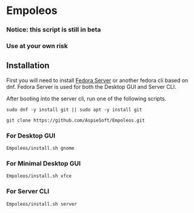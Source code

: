 # Empoleos

### Notice: this script is still in beta

### Use at your own risk

## Installation

First you will need to install [Fedora Server](https://fedoraproject.org/server/download/) or another fedora cli based on dnf.
Fedora Server is used for both the Desktop GUI and Server CLI.

After booting into the server cli, run one of the following scripts.

```shell
sudo dnf -y install git || sudo apt -y install git

git clone https://github.com/AspieSoft/Empoleos.git
```

### For Desktop GUI

```shell
Empoleos/install.sh gnome
```

### For Minimal Desktop GUI

```shell
Empoleos/install.sh xfce
```

### For Server CLI

```shell
Empoleos/install.sh server
```
